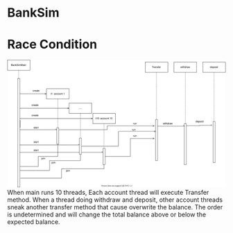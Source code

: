 # BankSim
# Race Condition
![UMLRaceCondition](RaceCondition.svg)
When main runs 10 threads, Each account thread will execute Transfer method.
When a thread doing withdraw and deposit, other account threads sneak another transfer method that cause overwrite the balance.
The order is undetermined and will change the total balance above or below the expected balance.